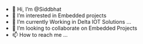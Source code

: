 - 👋 Hi, I’m @Siddbhat
- 👀 I’m interested in Embedded projects
- 🌱 I’m currently Working in Delta IOT Solutions ...
- 💞️ I’m looking to collaborate on Embedded Projects
- 📫 How to reach me ...

<!---
Siddbhat/Siddbhat is a ✨ special ✨ repository because its `README.md` (this file) appears on your GitHub profile.
You can click the Preview link to take a look at your changes.
--->
